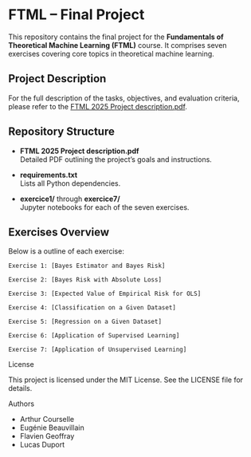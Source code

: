 # FTML – Final Project

This repository contains the final project for the **Fundamentals of Theoretical Machine Learning (FTML)** course. It comprises seven exercises covering core topics in theoretical machine learning.

## Project Description

For the full description of the tasks, objectives, and evaluation criteria, please refer to the [FTML 2025 Project description.pdf](FTML%202025%20Project%20description.pdf).

## Repository Structure

- **FTML 2025 Project description.pdf**  
  Detailed PDF outlining the project’s goals and instructions.

- **requirements.txt**  
  Lists all Python dependencies.

- **exercice1/** through **exercice7/**  
  Jupyter notebooks for each of the seven exercises.

## Exercises Overview

Below is a outline of each exercise: 

    Exercise 1: [Bayes Estimator and Bayes Risk]

    Exercise 2: [Bayes Risk with Absolute Loss]

    Exercise 3: [Expected Value of Empirical Risk for OLS]

    Exercise 4: [Classification on a Given Dataset]

    Exercise 5: [Regression on a Given Dataset]

    Exercise 6: [Application of Supervised Learning]

    Exercise 7: [Application of Unsupervised Learning]
    
License

This project is licensed under the MIT License. See the LICENSE file for details.

Authors

   -  Arthur Courselle
   -  Eugénie Beauvillain
   -  Flavien Geoffray 
   -  Lucas Duport
